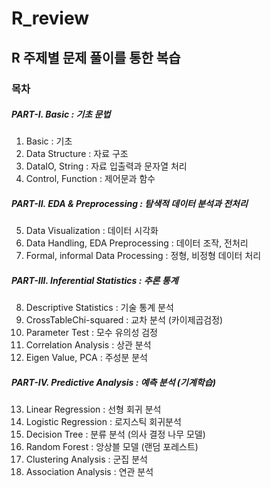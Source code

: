 # R_review

## R 주제별 문제 풀이를 통한 복습 


### 목차

##### PART-I. Basic : 기초 문법
1) Basic : 기초
2) Data Structure : 자료 구조 
3) DataIO, String : 자료 입출력과 문자열 처리
4) Control, Function : 제어문과 함수

##### PART-II. EDA & Preprocessing : 탐색적 데이터 분석과 전처리
5) Data Visualization : 데이터 시각화
6) Data Handling, EDA Preprocessing : 데이터 조작, 전처리
7) Formal, informal Data Processing : 정형, 비정형 데이터 처리

##### PART-III. Inferential Statistics : 추론 통계
8) Descriptive Statistics : 기술 통계 분석
9) CrossTableChi-squared : 교차 분석 (카이제곱검정)
10) Parameter Test : 모수 유의성 검정 
11) Correlation Analysis : 상관 분석
12) Eigen Value, PCA : 주성분 분석

##### PART-IV. Predictive Analysis : 예측 분석 (기계학습)
13) Linear Regression : 선형 회귀 분석 
14) Logistic Regression : 로지스틱 회귀분석
15) Decision Tree : 분류 분석 (의사 결정 나무 모델)
16) Random Forest : 앙상블 모델 (랜덤 포레스트)
17) Clustering Analysis : 군집 분석 
18) Association Analysis : 연관 분석
